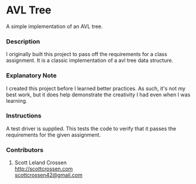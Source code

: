 # AVL Tree

A simple implementation of an AVL tree.

### Description

I originally built this project to pass off the requirements for a class assignment. It is a classic implementation of a avl tree data structure.

### Explanatory Note

I created this project before I learned better practices. As such, it's not my best work, but it does help demonstrate the creativity I had even when I was learning.

### Instructions
A test driver is supplied. This tests the code to verify that it passes the requirements for the given assignment.

### Contributors

1. Scott Leland Crossen  
<http://scottcrossen.com>  
<scottcrossen42@gmail.com>  
